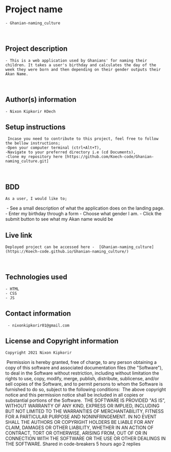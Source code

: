 # Project name
    - Ghanian-naming_culture
​
## Project description
    - This is a web application used by Ghanians' for naming their children. It takes a user's birthday and calculates the day of the week they were born and then depending on their gender outputs their Akan Name.  
​
## Author(s) information
    - Nixon Kipkorir KOech

## Setup instructions
     Incase you need to contribute to this project, feel free to follow the bellow instructions;
    -Open your computer terminal (ctrl+Alt+T),
    -Navigate to your preferred directory i.e (cd Documents),
    -Clone my repository here [https://github.com/Koech-code/Ghanian-naming_culture.git]
​
## BDD
    As a user, I would like to;
​
    - See a  small description of what the application does on the landing page. 
    - Enter my birthday through a form
    - Choose what gender I am.
    - Click the submit button to see what my Akan name would be
  
## Live link
    Deployed project can be accessed here -  [Ghanian-naming_culture](https://Koech-code.github.io/Ghanian-naming_culture/)
​
## Technologies used
    - HTML
    - CSS
    - JS
  
## Contact information
     - nixonkipkorir01@gmail.com
  
## License and Copyright information
    Copyright 2021 Nixon Kipkorir
​
    Permission is hereby granted, free of charge, to any person obtaining a copy of this software and associated documentation files (the "Software"), to deal in the Software without restriction, including without limitation the rights to use, copy, modify, merge, publish, distribute, sublicense, and/or sell copies of the Software, and to permit persons to whom the Software is furnished to do so, subject to the following conditions:
​
    The above copyright notice and this permission notice shall be included in all copies or substantial portions of the Software.
​
    THE SOFTWARE IS PROVIDED "AS IS", WITHOUT WARRANTY OF ANY KIND, EXPRESS OR IMPLIED, INCLUDING BUT NOT LIMITED TO THE WARRANTIES OF MERCHANTABILITY, FITNESS FOR A PARTICULAR PURPOSE AND NONINFRINGEMENT. IN NO EVENT SHALL THE AUTHORS OR COPYRIGHT HOLDERS BE LIABLE FOR ANY CLAIM, DAMAGES OR OTHER LIABILITY, WHETHER IN AN ACTION OF CONTRACT, TORT OR OTHERWISE, ARISING FROM, OUT OF OR IN CONNECTION WITH THE SOFTWARE OR THE USE OR OTHER DEALINGS IN THE SOFTWARE.
Shared in
code-breakers
5 hours ago·2 replies
